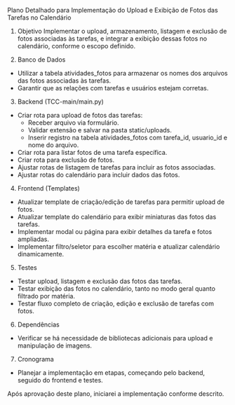 Plano Detalhado para Implementação do Upload e Exibição de Fotos das Tarefas no Calendário

1. Objetivo
Implementar o upload, armazenamento, listagem e exclusão de fotos associadas às tarefas, e integrar a exibição dessas fotos no calendário, conforme o escopo definido.

2. Banco de Dados
- Utilizar a tabela atividades_fotos para armazenar os nomes dos arquivos das fotos associadas às tarefas.
- Garantir que as relações com tarefas e usuários estejam corretas.

3. Backend (TCC-main/main.py)
- Criar rota para upload de fotos das tarefas:
  - Receber arquivo via formulário.
  - Validar extensão e salvar na pasta static/uploads.
  - Inserir registro na tabela atividades_fotos com tarefa_id, usuario_id e nome do arquivo.
- Criar rota para listar fotos de uma tarefa específica.
- Criar rota para exclusão de fotos.
- Ajustar rotas de listagem de tarefas para incluir as fotos associadas.
- Ajustar rotas do calendário para incluir dados das fotos.

4. Frontend (Templates)
- Atualizar template de criação/edição de tarefas para permitir upload de fotos.
- Atualizar template do calendário para exibir miniaturas das fotos das tarefas.
- Implementar modal ou página para exibir detalhes da tarefa e fotos ampliadas.
- Implementar filtro/seletor para escolher matéria e atualizar calendário dinamicamente.

5. Testes
- Testar upload, listagem e exclusão das fotos das tarefas.
- Testar exibição das fotos no calendário, tanto no modo geral quanto filtrado por matéria.
- Testar fluxo completo de criação, edição e exclusão de tarefas com fotos.

6. Dependências
- Verificar se há necessidade de bibliotecas adicionais para upload e manipulação de imagens.

7. Cronograma
- Planejar a implementação em etapas, começando pelo backend, seguido do frontend e testes.

Após aprovação deste plano, iniciarei a implementação conforme descrito.

